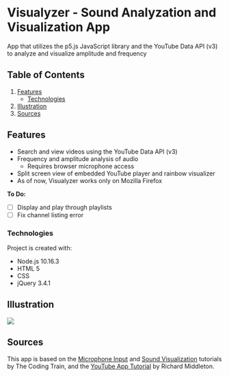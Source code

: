 # Visualyzer - Sound Analyzation and Visualization App
App that utilizes the p5.js JavaScript library and the YouTube Data API (v3) to analyze and visualize amplitude and frequency

## Table of Contents
1. [Features](#Features)
	* [Technologies](#Technologies)
2. [Illustration](#Illustration)
3. [Sources](#Sources)

## Features
* Search and view videos using the YouTube Data API (v3)
* Frequency and amplitude analysis of audio
	* Requires browser microphone access
* Split screen view of embedded YouTube player and rainbow visualizer
* As of now, Visualyzer works only on Mozilla Firefox


**To Do:**
- [ ] Display and play through playlists
- [ ] Fix channel listing error

### Technologies
Project is created with:
- Node.js 10.16.3
- HTML 5
- CSS
- jQuery 3.4.1

## Illustration
![](https://github.com/ethelwywong/Visualyzer/blob/master/7jkgQ9KMsA.gif)
 
## Sources
This app is based on the [Microphone Input](https://www.youtube.com/watch?v=q2IDNkUws-A&t=344s) and [Sound Visualization](https://www.youtube.com/watch?v=2O3nm0Nvbi4) tutorials by The Coding Train, and the [YouTube App Tutorial](https://www.youtube.com/watch?v=9sWEecNUW-o&t=674s) by Richard Middleton.